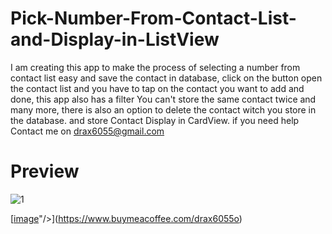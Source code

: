 # Pick-Number-From-Contact-List-and-Display-in-ListView
 I am creating this app to make the process of selecting a number from contact list easy and save the contact in database,       click on the button open the contact list and you have to tap on the contact you want to add and done, this app also has a filter       You can't store the same contact twice and many more, there is also an option to delete the contact witch you store in the database.     and store Contact Display in CardView.     if you need help Contact me on drax6055@gmail.com

# Preview
![1](https://user-images.githubusercontent.com/106312778/183846813-13296b91-1260-43dd-a745-17b36232d532.png)

[[image](https://encrypted-tbn0.gstatic.com/images?q=tbn:ANd9GcRmNHgQO4V9n1uuvYBBC4pm1yVadD-h6RAELfJn13WTehykxVZHSSds8pTecOBYSELs-wk&usqp=CAU)"/>](https://www.buymeacoffee.com/drax6055o)
